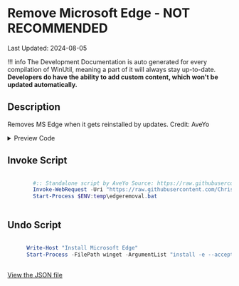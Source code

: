 # Remove Microsoft Edge - NOT RECOMMENDED

Last Updated: 2024-08-05


!!! info
     The Development Documentation is auto generated for every compilation of WinUtil, meaning a part of it will always stay up-to-date. **Developers do have the ability to add custom content, which won't be updated automatically.**


## Description

Removes MS Edge when it gets reinstalled by updates. Credit: AveYo

<!-- BEGIN CUSTOM CONTENT -->

<!-- END CUSTOM CONTENT -->

<details>
<summary>Preview Code</summary>

```json
{
  "Content": "Remove Microsoft Edge - NOT RECOMMENDED",
  "Description": "Removes MS Edge when it gets reinstalled by updates. Credit: AveYo",
  "category": "z__Advanced Tweaks - CAUTION",
  "panel": "1",
  "Order": "a029_",
  "InvokeScript": [
    "
        #:: Standalone script by AveYo Source: https://raw.githubusercontent.com/AveYo/fox/main/Edge_Removal.bat
        Invoke-WebRequest -Uri \"https://raw.githubusercontent.com/ChrisTitusTech/winutil/main/edgeremoval.bat\" -OutFile \"$ENV:TEMP\\edgeremoval.bat\"
        Start-Process $ENV:temp\\edgeremoval.bat
        "
  ],
  "UndoScript": [
    "
      Write-Host \"Install Microsoft Edge\"
      Start-Process -FilePath winget -ArgumentList \"install -e --accept-source-agreements --accept-package-agreements --silent Microsoft.Edge \" -NoNewWindow -Wait
      "
  ],
  "link": "https://christitustech.github.io/winutil/dev/tweaks/z--Advanced-Tweaks---CAUTION/RemoveEdge"
}
```
</details>

## Invoke Script

```powershell

        #:: Standalone script by AveYo Source: https://raw.githubusercontent.com/AveYo/fox/main/Edge_Removal.bat
        Invoke-WebRequest -Uri "https://raw.githubusercontent.com/ChrisTitusTech/winutil/main/edgeremoval.bat" -OutFile "$ENV:TEMP\edgeremoval.bat"
        Start-Process $ENV:temp\edgeremoval.bat
        

```
## Undo Script

```powershell

      Write-Host "Install Microsoft Edge"
      Start-Process -FilePath winget -ArgumentList "install -e --accept-source-agreements --accept-package-agreements --silent Microsoft.Edge " -NoNewWindow -Wait
      

```
<!-- BEGIN SECOND CUSTOM CONTENT -->

<!-- END SECOND CUSTOM CONTENT -->

[View the JSON file](https://github.com/ChrisTitusTech/winutil/tree/main/config/tweaks.json)

